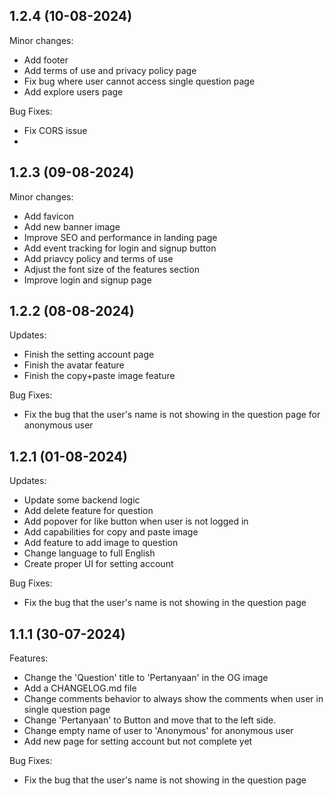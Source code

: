 ## 1.2.4 (10-08-2024)
Minor changes:
 - Add footer
 - Add terms of use and privacy policy page
 - Fix bug where user cannot access single question page
 - Add explore users page

Bug Fixes:
 - Fix CORS issue
 - 
## 1.2.3 (09-08-2024)
Minor changes:
 - Add favicon
 - Add new banner image
 - Improve SEO and performance in landing page
 - Add event tracking for login and signup button
 - Add priavcy policy and terms of use
 - Adjust the font size of the features section
 - Improve login and signup page

## 1.2.2 (08-08-2024)

Updates:

 - Finish the setting account page
 - Finish the avatar feature
 - Finish the copy+paste image feature

Bug Fixes:
 - Fix the bug that the user's name is not showing in the question page for anonymous user

## 1.2.1 (01-08-2024)

Updates:

  - Update some backend logic
  - Add delete feature for question
  - Add popover for like button when user is not logged in
  - Add capabilities for copy and paste image
  - Add feature to add image to question
  - Change language to full English
  - Create proper UI for setting account

Bug Fixes:

  - Fix the bug that the user's name is not showing in the question page

## 1.1.1 (30-07-2024)

Features:

  - Change the 'Question' title to 'Pertanyaan' in the OG image
  - Add a CHANGELOG.md file
  - Change comments behavior to always show the comments when user in single question page
  - Change 'Pertanyaan' to Button and move that to the left side.
  - Change empty name of user to 'Anonymous' for anonymous user
  - Add new page for setting account but not complete yet

Bug Fixes:

  - Fix the bug that the user's name is not showing in the question page